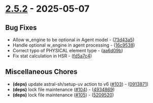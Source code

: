 # [2.5.2](https://github.com/seriaati/enka-py/compare/v2.5.1..v2.5.2) - 2025-05-07

## Bug Fixes

- Allow w_engine to be optional in Agent model - ([73d43a5](https://github.com/seriaati/enka-py/commit/73d43a51c13be309f85d3ad1cdd85c43fef56f96))
- Handle optional w_engine in agent processing - ([16c9538](https://github.com/seriaati/enka-py/commit/16c9538d862df35b4a60307f290b32877c5355d9))
- Correct typo of PHYSICAL element type - ([aa6d09b](https://github.com/seriaati/enka-py/commit/aa6d09b2ed5f1d28a5fdcef7252a5d883907dc08))
- Fix stat calculation in HSR - ([fd5a7c4](https://github.com/seriaati/enka-py/commit/fd5a7c47721efe494a4cd02489986d281b473dec))

## Miscellaneous Chores

- **(deps)** update astral-sh/setup-uv action to v6 ([#103](https://github.com/seriaati/enka-py/issues/103)) - ([0913871](https://github.com/seriaati/enka-py/commit/09138717186400571dd80b9b597eada509953e1d))
- **(deps)** lock file maintenance ([#104](https://github.com/seriaati/enka-py/issues/104)) - ([4934869](https://github.com/seriaati/enka-py/commit/4934869494157da388d2220bc190dfb26968abb3))
- **(deps)** lock file maintenance ([#105](https://github.com/seriaati/enka-py/issues/105)) - ([5209520](https://github.com/seriaati/enka-py/commit/5209520f92e3cf5d1ccb06fe3f4d48050899973b))

